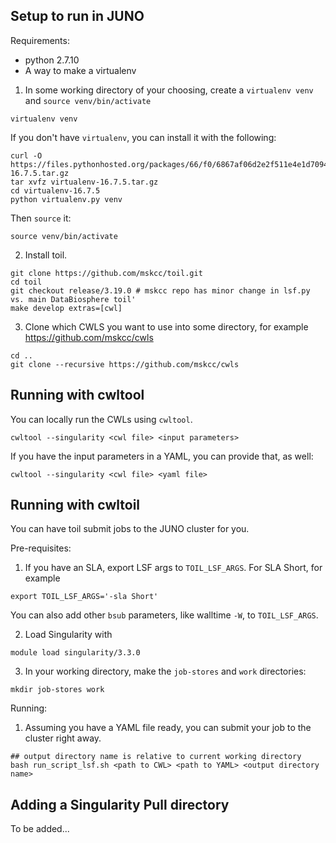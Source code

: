 ## Setup to run in JUNO

Requirements:
- python 2.7.10
- A way to make a virtualenv

1. In some working directory of your choosing, create a `virtualenv venv` and `source venv/bin/activate` 
```
virtualenv venv
```

If you don't have `virtualenv`, you can install it with the following:

```
curl -O https://files.pythonhosted.org/packages/66/f0/6867af06d2e2f511e4e1d7094ff663acdebc4f15d4a0cb0fed1007395124/virtualenv-16.7.5.tar.gz
tar xvfz virtualenv-16.7.5.tar.gz
cd virtualenv-16.7.5
python virtualenv.py venv
```

Then `source` it:

```
source venv/bin/activate
```

2. Install toil.
```
git clone https://github.com/mskcc/toil.git
cd toil
git checkout release/3.19.0 # mskcc repo has minor change in lsf.py vs. main DataBiosphere toil'
make develop extras=[cwl]
```
3. Clone which CWLS you want to use into some directory, for example https://github.com/mskcc/cwls
 ```
cd ..
git clone --recursive https://github.com/mskcc/cwls
```

## Running with cwltool

You can locally run the CWLs using `cwltool`.

`cwltool --singularity <cwl file> <input parameters>`

If you have the input parameters in a YAML, you can provide that, as well:

`cwltool --singularity <cwl file> <yaml file>`

## Running with cwltoil

You can have toil submit jobs to the JUNO cluster for you.

Pre-requisites:
1. If you have an SLA, export LSF args to `TOIL_LSF_ARGS`. For SLA Short, for example 
```
export TOIL_LSF_ARGS='-sla Short'
```
You can also add other `bsub` parameters, like walltime `-W`, to `TOIL_LSF_ARGS`.

2. Load Singularity with 
```
module load singularity/3.3.0
```
3. In your working directory, make the `job-stores` and `work` directories:
```
mkdir job-stores work
```

Running:

1. Assuming you have a YAML file ready, you can submit your job to the cluster right away.
```
## output directory name is relative to current working directory
bash run_script_lsf.sh <path to CWL> <path to YAML> <output directory name> 
```

## Adding a Singularity Pull directory

To be added...
